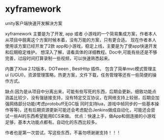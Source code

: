 # xyframework
unity客户端快速开发解决方案

xyframework 主要是为了开发, app 或者 小游戏的一个简易集成方案，作者本人从项目中脱离这个方案时候本着，没有万能的方案，只有更合适。
现在作者本人使用该方案已经开发了2款 app和小游戏，稳定上线，主要是为了使app快速开发和后期稳定维护。
想深入了解，请看具体的详细教程。Doc中,可能有些还是不够完善，过段时间打算录制一些视频，可以快速熟悉起来。


内置了Xlua 2.12版本，DOTween , BestHttp 插件。
包含了简单mvc模式管理主ui (UGUI)，资源管理策略，热更方案，文件下载，任务管理等还有一些简便的操作方式。



缺点:因为是从项目中分离出来，可能有些写死的东西，后期会更新。细致功能点涵盖比较少，没有强链接支持，没有特定交互协议，在网络支持上较弱，后期会加强网络部分功能(考虑protobuff无GC版 同时支持lua，游戏中帧同步的一些基本操作等等)，还有后期资源更新可能还会考虑配合Jenkins做成自动化，可能还会尝试一些AI的东西希望能用ECS来做。
优点：快速上手，做App和弱连接的小游戏足够，基本大功能点都有。自动化的东西比较多。


作者也是第一次尝试，写这些东西，不喜勿喷谢谢支持！！！
